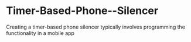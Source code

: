 # Timer-Based-Phone--Silencer
Creating a timer-based phone silencer typically involves programming the functionality in a mobile app
